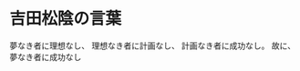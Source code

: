 # <a name="header-1-77b2f3904db9d2fbd6e5dfbe508bc638"></a> 吉田松陰の言葉

夢なき者に理想なし、
理想なき者に計画なし、
計画なき者に成功なし。
故に、夢なき者に成功なし
